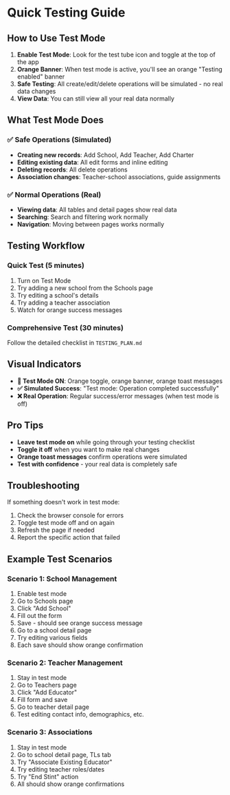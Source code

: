 # Quick Testing Guide

## How to Use Test Mode

1. **Enable Test Mode**: Look for the test tube icon and toggle at the top of the app
2. **Orange Banner**: When test mode is active, you'll see an orange "Testing enabled" banner
3. **Safe Testing**: All create/edit/delete operations will be simulated - no real data changes
4. **View Data**: You can still view all your real data normally

## What Test Mode Does

### ✅ Safe Operations (Simulated)
- **Creating new records**: Add School, Add Teacher, Add Charter
- **Editing existing data**: All edit forms and inline editing
- **Deleting records**: All delete operations
- **Association changes**: Teacher-school associations, guide assignments

### ✅ Normal Operations (Real)
- **Viewing data**: All tables and detail pages show real data
- **Searching**: Search and filtering work normally
- **Navigation**: Moving between pages works normally

## Testing Workflow

### Quick Test (5 minutes)
1. Turn on Test Mode
2. Try adding a new school from the Schools page
3. Try editing a school's details
4. Try adding a teacher association
5. Watch for orange success messages

### Comprehensive Test (30 minutes)
Follow the detailed checklist in `TESTING_PLAN.md`

## Visual Indicators

- **🧪 Test Mode ON**: Orange toggle, orange banner, orange toast messages
- **✅ Simulated Success**: "Test mode: Operation completed successfully"
- **❌ Real Operation**: Regular success/error messages (when test mode is off)

## Pro Tips

- **Leave test mode on** while going through your testing checklist
- **Toggle it off** when you want to make real changes
- **Orange toast messages** confirm operations were simulated
- **Test with confidence** - your real data is completely safe

## Troubleshooting

If something doesn't work in test mode:
1. Check the browser console for errors
2. Toggle test mode off and on again
3. Refresh the page if needed
4. Report the specific action that failed

## Example Test Scenarios

### Scenario 1: School Management
1. Enable test mode
2. Go to Schools page
3. Click "Add School" 
4. Fill out the form
5. Save - should see orange success message
6. Go to a school detail page
7. Try editing various fields
8. Each save should show orange confirmation

### Scenario 2: Teacher Management  
1. Stay in test mode
2. Go to Teachers page
3. Click "Add Educator"
4. Fill form and save
5. Go to teacher detail page
6. Test editing contact info, demographics, etc.

### Scenario 3: Associations
1. Stay in test mode
2. Go to school detail page, TLs tab
3. Try "Associate Existing Educator"
4. Try editing teacher roles/dates
5. Try "End Stint" action
6. All should show orange confirmations
